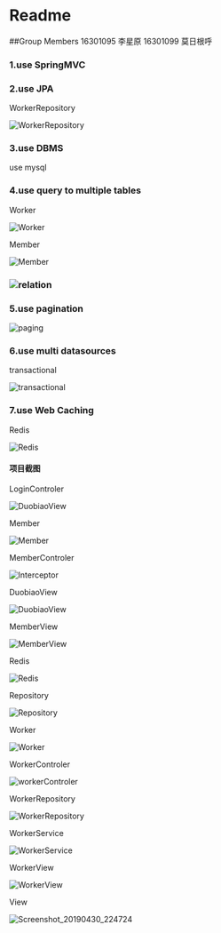 # Readme

##Group Members
16301095 李星原
16301099 莫日根呼

### 1.use SpringMVC

### 2.use JPA 

WorkerRepository



![WorkerRepository](src/img/WorkerRepository.png)

### 3.use DBMS 

use mysql

### 4.use query to multiple tables



Worker

![Worker](src/img/Worker.png)

Member

![Member](src/img/Member.png)   



### ![relation](src/img/relation.png)

### 5.use pagination

![paging](src/img/paging.png)

### 6.use multi datasources

transactional

![transactional](src/img/transactional.png)

### 7.use Web Caching

Redis

![Redis](src/img/Redis.png)



#### 项目截图

LoginControler

![DuobiaoView](src/img/loginControler.png)

Member

![Member](src/img/Member.png)

MemberControler



![Interceptor](src/img/Interceptor.png)

DuobiaoView



![DuobiaoView](src/img/DuobiaoView.png)



MemberView



![MemberView](src/img/MemberView.png)



Redis



![Redis](src/img/Redis.png)



Repository



![Repository](src/img/Repository.png)



Worker



![Worker](src/img/Worker.png)



WorkerControler



![workerControler](src/img/workerControler.png)



WorkerRepository



![WorkerRepository](src/img/WorkerRepository.png)



WorkerService



![WorkerService](src/img/WorkerService.png)



WorkerView



![WorkerView](src/img/WorkerView.png)



View

![Screenshot_20190430_224724](src/img/Screenshot_20190430_224724.png)
